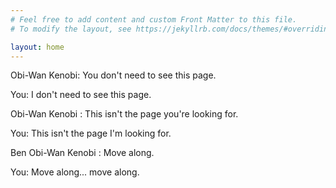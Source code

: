 ```yaml
---
# Feel free to add content and custom Front Matter to this file.
# To modify the layout, see https://jekyllrb.com/docs/themes/#overriding-theme-defaults

layout: home
---
```


Obi-Wan Kenobi: You don't need to see this page. 

You: I don't need to see this page.

Obi-Wan Kenobi : This isn't the page you're looking for. 

You: This isn't the page I'm looking for.

Ben Obi-Wan Kenobi : Move along.

You: Move along... move along.
